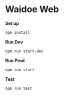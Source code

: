 # Waidoe Web

__Set up__  

`npm install`

__Run Dev__

`npm run start-dev`

__Run Prod__

`npm run start`

__Test__

`npm run test`
